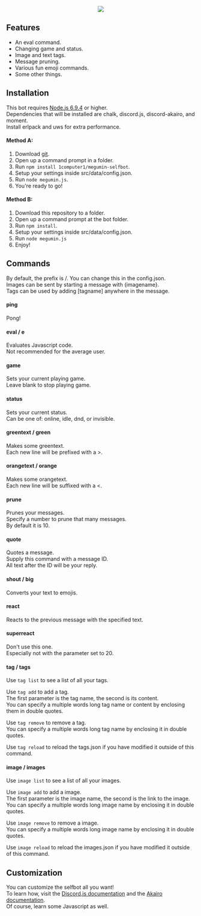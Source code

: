 <p align="center">
    <a href=https://github.com/1Computer1/megumin-selfbot>
        <img src=https://u.nya.is/uckdrf.png/>
    </a>
</p>  

## Features
- An eval command.
- Changing game and status.
- Image and text tags.
- Message pruning.
- Various fun emoji commands.
- Some other things.

## Installation
This bot requires [Node.js 6.9.4](https://nodejs.org/en/) or higher.  
Dependencies that will be installed are chalk, discord.js, discord-akairo, and moment.  
Install erlpack and uws for extra performance.  

#### Method A:
1. Download [git](https://git-scm.com/downloads).
2. Open up a command prompt in a folder.
3. Run `npm install 1computer1/megumin-selfbot`.
4. Setup your settings inside src/data/config.json.
5. Run `node megumin.js`.
6. You're ready to go!

#### Method B:
1. Download this repository to a folder.
2. Open up a command prompt at the bot folder.
3. Run `npm install`.
4. Setup your settings inside src/data/config.json.
5. Run `node megumin.js`
6. Enjoy!

## Commands
By default, the prefix is /. You can change this in the config.json.  
Images can be sent by starting a message with {imagename}.  
Tags can be used by adding [tagname] anywhere in the message.  

#### ping
Pong!  

#### eval / e
Evaluates Javascript code.  
Not recommended for the average user.  

#### game
Sets your current playing game.  
Leave blank to stop playing game.  

#### status
Sets your current status.  
Can be one of: online, idle, dnd, or invisible.  

#### greentext / green
Makes some greentext.  
Each new line will be prefixed with a >.  

#### orangetext / orange
Makes some orangetext.  
Each new line will be suffixed with a <.  

#### prune
Prunes your messages.  
Specify a number to prune that many messages.  
By default it is 10.  

#### quote
Quotes a message.  
Supply this command with a message ID.  
All text after the ID will be your reply.  

#### shout / big
Converts your text to emojis.  

#### react
Reacts to the previous message with the specified text.  

#### superreact
Don't use this one.  
Especially not with the parameter set to 20.  

#### tag / tags
Use `tag list` to see a list of all your tags.  

Use `tag add` to add a tag.  
The first parameter is the tag name, the second is its content.  
You can specify a multiple words long tag name or content by enclosing them in double quotes.  

Use `tag remove` to remove a tag.  
You can specify a multiple words long tag name by enclosing it in double quotes.  

Use `tag reload` to reload the tags.json if you have modified it outside of this command.

#### image / images
Use `image list` to see a list of all your images.  

Use `image add` to add a image.  
The first parameter is the image name, the second is the link to the image.  
You can specify a multiple words long image name by enclosing it in double quotes.  

Use `image remove` to remove a image.  
You can specify a multiple words long image name by enclosing it in double quotes.  

Use `image reload` to reload the images.json if you have modified it outside of this command.

## Customization
You can customize the selfbot all you want!  
To learn how, visit the [Discord.js documentation](https://discord.js.org/#/docs/main/stable/general/welcome) and the [Akairo documentation](https://1computer1.github.io/discord-akairo/).  
Of course, learn some Javascript as well.  
